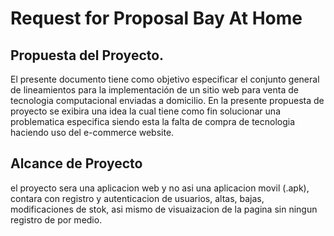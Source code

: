 # Request for Proposal Bay At Home 
## Propuesta del Proyecto.
El presente documento tiene como objetivo especificar el conjunto general de lineamientos para la implementación de un sitio web para venta de tecnologia computacional enviadas a domicilio.
En la presente propuesta de proyecto se exibira una idea la cual tiene como fin solucionar una problematica especifica siendo esta la falta de compra de tecnologia haciendo uso del e-commerce website. 
## Alcance de Proyecto
el proyecto sera una aplicacion web y no asi una aplicacion movil (.apk), contara con registro y autenticacion de usuarios, altas, bajas, modificaciones de stok, asi mismo de visuaizacion de la pagina sin ningun registro de por medio.

